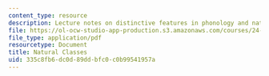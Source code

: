```yaml
---
content_type: resource
description: Lecture notes on distinctive features in phonology and natural classes.
file: https://ol-ocw-studio-app-production.s3.amazonaws.com/courses/24-941j-the-lexicon-and-its-features-spring-2007/335c8fb6dc0d89ddbfc0c0b99541957a_lec4ds_natural.pdf
file_type: application/pdf
resourcetype: Document
title: Natural Classes
uid: 335c8fb6-dc0d-89dd-bfc0-c0b99541957a
---
```

